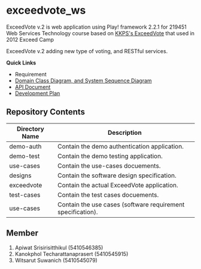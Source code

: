 exceedvote_ws
=============

ExceedVote v.2 is web application using Play! framework 2.2.1 for 219451 Web Services Technology course based on [KKPS's ExceedVote](https://github.com/KKPS/exceedvote) that used in 2012 Exceed Camp

ExceedVote v.2 adding new type of voting, and RESTful services.

**Quick Links**

* Requirement
* [Domain Class Diagram, and System Sequence Diagram](https://github.com/AKWEXV/exceedvote_ws/wiki/Domain-Class-Diagram,-and-System-Sequence-Diagram)
* [API Document](https://github.com/AKWEXV/exceedvote_ws/wiki/API-Document)
* [Development Plan](https://github.com/AKWEXV/exceedvote_ws/wiki/Development-Plan)

Repository Contents
-------------
| Directory Name | Description |
| -------------- | ----------- |
| demo-auth      | Contain the demo authentication application. |
| demo-test      | Contain the demo testing application. |
| use-cases      | Contain the use-cases docuements. |
| designs        | Contain the software design specification. |
| exceedvote     | Contain the actual ExceedVote application. |
| test-cases     | Contain the test cases docuements. |
| use-cases      | Contain the use cases (software requirement specification). |

Member
-------------
1. Apiwat Srisirisitthikul (5410546385)
2. Kanokphol Techarattanaprasert (5410545915)
3. Witsarut Suwanich (5410545079)
